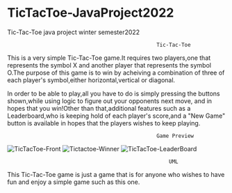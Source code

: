 # TicTacToe-JavaProject2022
Tic-Tac-Toe java project winter semester2022





                                                    Tic-Tac-Toe                       


This is a very simple Tic-Tac-Toe game.It requires two players,one that represents the symbol X and another player that 
represents the symbol O.The purpose of this game is to win by acheiving a combination of three of each player's symbol,either
horizontal,vertical or diagonal.


In order to be able to play,all you have to do is simply pressing the buttons shown,while using logic to figure out your 
opponents next move, and in hopes that you win!Other than that,additional features such as a Leaderboard,who is keeping hold of
each player's score,and a "New Game" button is available in hopes that the players wishes to keep playing. 


                                                    Game Preview
![TicTacToe-Front](https://user-images.githubusercontent.com/91993350/169936104-b5fb70dd-0160-4af9-a162-1dec30ffc60e.PNG)
![Tictactoe-Winner](https://user-images.githubusercontent.com/91993350/169936106-f4979516-5024-41d0-bb3b-60b531ba32bd.PNG)
![TicTacToe-LeaderBoard](https://user-images.githubusercontent.com/91993350/169936105-d9b6e22a-1b23-4c38-b003-2a1c97cdcbb6.PNG)


                                                        UML

















This Tic-Tac-Toe game is just a game that is for anyone who wishes to have fun and enjoy a simple game such as this one.
